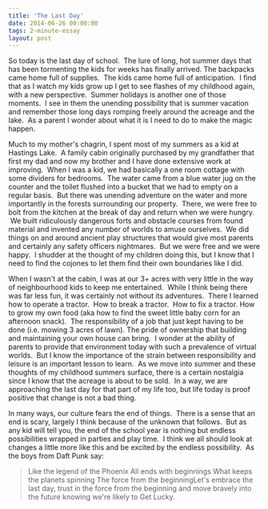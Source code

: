 ```yaml
---
title: 'The Last Day'
date: 2014-06-26 00:00:00 
tags: 2-minute-essay
layout: post
---
```

So today is the last day of school. &nbsp;The lure of long, hot summer days that has been tormenting the kids for weeks has finally arrived. The backpacks came home full of supplies. &nbsp;The kids came home full of anticipation. &nbsp;I find that as I watch my kids grow up I get to see flashes of my childhood again, with a new perspective. &nbsp;Summer holidays is another one of those moments. &nbsp;I see in them the unending possibility that is summer vacation and remember those long days romping freely around the acreage and the lake. &nbsp;As a parent I wonder about what it is I need to do to make the magic happen.

<a name="more"></a>Much to my mother's chagrin, I spent most of my summers as a kid at Hastings Lake. &nbsp;A family cabin originally purchased by my grandfather that first my dad and now my brother and I have done extensive work at improving. &nbsp;When I was a kid, we had basically a one room cottage with some dividers for bedrooms. &nbsp;The water came from a blue water jug on the counter and the toilet flushed into a bucket that we had to empty on a regular basis. &nbsp;But there was unending adventure on the water and more importantly in the forests surrounding our property. &nbsp;There, we were free to bolt from the kitchen at the break of day and return when we were hungry. &nbsp;We built ridiculously dangerous forts and obstacle courses from found material and invented any number of worlds to amuse ourselves. &nbsp;We did things on and around ancient play structures that would give most parents and certainly any safety officers nightmares. &nbsp;But we were free and we were happy. &nbsp;I shudder at the thought of my children doing this, but I know that I need to find the cojones to let them find their own boundaries like I did.

When I wasn't at the cabin, I was at our 3+ acres with very little in the way of neighbourhood kids to keep me entertained. &nbsp;While I think being there was far less fun, it was certainly not without its adventures. &nbsp;There I learned how to operate a tractor. &nbsp;How to break a tractor. &nbsp;How to fix a tractor. How to grow my own food (aka how to find the sweet little baby corn for an afternoon snack). &nbsp;The responsibility of a job that just kept having to be done (i.e. mowing 3 acres of lawn). The pride of ownership that building and maintaining your own house can bring. &nbsp;I wonder at the ability of parents to provide that environment today with such a prevalence of virtual worlds. &nbsp;But I know the importance of the strain between responsibility and leisure is an important lesson to learn. &nbsp;As we move into summer and these thoughts of my childhood summers surface, there is a certain nostalgia since I know that the acreage is about to be sold. &nbsp;In a way, we are approaching the last day for that part of my life too, but life today is proof positive that change is not a bad thing.

In many ways, our culture fears the end of things. &nbsp;There is a sense that an end is scary, largely I think because of the unknown that follows. &nbsp;But as any kid will tell you, the end of the school year is nothing but endless possibilities wrapped in parties and play time. &nbsp;I think we all should look at changes a little more like this and be excited by the endless possibility. &nbsp;As the boys from Daft Punk say:

> Like the legend of the Phoenix
All ends with beginnings
What keeps the planets spinning
The force from the beginningLet's embrace the last day, trust in the force from the beginning and move bravely into the future knowing we're likely to Get Lucky.

